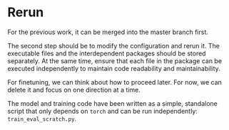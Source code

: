 # Rerun

For the previous work, it can be merged into the master branch first.

The second step should be to modify the configuration and rerun it. The executable files and the interdependent packages should be stored separately. At the same time, ensure that each file in the package can be executed independently to maintain code readability and maintainability.

For finetuning, we can think about how to proceed later. For now, we can delete it and focus on one direction at a time.

The model and training code have been written as a simple, standalone script that only depends on `torch` and can be run independently: `train_eval_scratch.py`.
